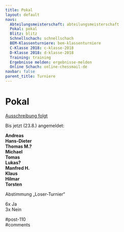 ```yaml
---
title: Pokal 
layout: default
navs:
  Abteilungsmeisterschaft: abteilungsmeisterschaft
  Pokal: pokal
  Blitz: blitz
  Schnellschach: schnellschach
  BEM-Klassenturniere: bem-klassenturniere
  C-Klasse 2018: c-klasse-2018
  D-Klasse 2018: d-klasse-2018
  Training: training
  Ergebnisse melden: ergebnisse-melden
  Online Schach: online-chessmail-de
navbar: false
parent_title: Turniere
---
```

<div class="post-110 page type-page status-publish hentry" id="post-110">
<h1 class="entry-title">Pokal</h1>
<div class="entry-content">
<p><span style="text-decoration: underline;">Ausschreibung folgt</span></p>
<p>Bis jetzt (23.8.) angemeldet:</p>
<p><strong>Andreas</strong><br/>
<strong>Hans-Dieter</strong><br/>
<strong>Thomas M.?</strong><br/>
<strong>Michael</strong><br/>
<strong>Tomas</strong><br/>
<strong>Lukas?</strong><br/>
<strong>Manfred H.</strong><br/>
<strong>Klaus</strong><br/>
<strong>Hilmar</strong><br/>
<strong>Torsten</strong></p>
<p>Abstimmung „Loser-Turnier“</p>
<p>6x Ja<br/>
3x Nein</p>
</div><!-- .entry-content -->
</div> #post-110 
<div id="comments">
</div> #comments 

